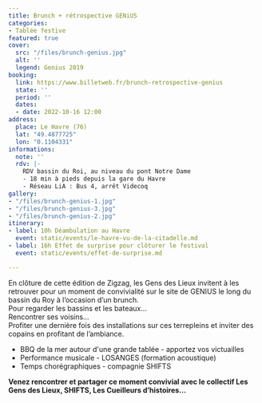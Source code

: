 ```yaml
---
title: Brunch + rétrospective GENiUS
categories:
- Tablée festive
featured: true
cover:
  src: "/files/brunch-genius.jpg"
  alt: ''
  legend: Genius 2019
booking:
  link: https://www.billetweb.fr/brunch-retrospective-genius
  state: ''
  period: ''
  dates:
  - date: 2022-10-16 12:00
address:
  place: Le Havre (76)
  lat: "49.4877725"
  lon: "0.1104331"
informations:
  note: ''
  rdv: |-
    RDV bassin du Roi, au niveau du pont Notre Dame
    - 18 min à pieds depuis la gare du Havre
    - Réseau LiA : Bus 4, arrêt Videcoq
gallery:
- "/files/brunch-genius-1.jpg"
- "/files/brunch-genius-3.jpg"
- "/files/brunch-genius-2.jpg"
itinerary:
- label: 10h Déambulation au Havre
  event: static/events/le-havre-vu-de-la-citadelle.md
- label: 16h Effet de surprise pour clôturer le festival
  event: static/events/effet-de-surprise.md

---
```

En clôture de cette édition de Zigzag, les Gens des Lieux invitent à les retrouver pour un moment de convivialité sur le site de GENIUS le long du bassin du Roy à l’occasion d’un brunch.  
Pour regarder les bassins et les bateaux…  
Rencontrer ses voisins…  
Profiter une dernière fois des installations sur ces terrepleins et inviter des copains en profitant de l’ambiance.

* BBQ de la mer autour d'une grande tablée - apportez vos victuailles
* Performance musicale - LOSANGES (formation acoustique)
* Temps chorégraphiques - compagnie SHIFTS

**Venez rencontrer et partager ce moment convivial avec le collectif Les Gens des Lieux, SHIFTS, Les Cueilleurs d’histoires...**